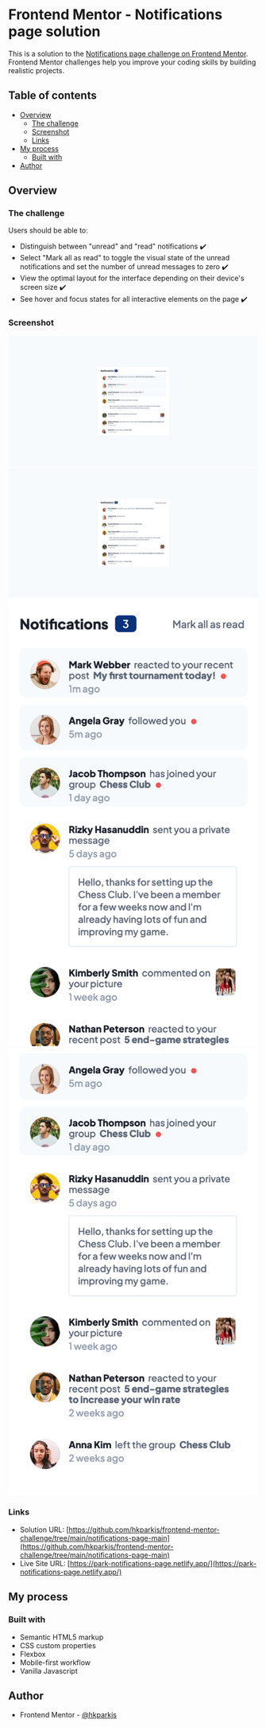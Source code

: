 # Frontend Mentor - Notifications page solution

This is a solution to the [Notifications page challenge on Frontend Mentor](https://www.frontendmentor.io/challenges/notifications-page-DqK5QAmKbC). Frontend Mentor challenges help you improve your coding skills by building realistic projects. 

## Table of contents

- [Overview](#overview)
  - [The challenge](#the-challenge)
  - [Screenshot](#screenshot)
  - [Links](#links)
- [My process](#my-process)
  - [Built with](#built-with)
- [Author](#author)

## Overview

### The challenge

Users should be able to:

- Distinguish between "unread" and "read" notifications ✔️
- Select "Mark all as read" to toggle the visual state of the unread notifications and set the number of unread messages to zero ✔️
- View the optimal layout for the interface depending on their device's screen size ✔️
- See hover and focus states for all interactive elements on the page ✔️

### Screenshot

![](./screenshot/screenshot-desktop-1.png)
![](./screenshot/screenshot-desktop-2.png)
![](./screenshot/screenshot-mobile-1.png)
![](./screenshot/screenshot-mobile-2.png)

### Links

- Solution URL: [https://github.com/hkparkjs/frontend-mentor-challenge/tree/main/notifications-page-main](https://github.com/hkparkjs/frontend-mentor-challenge/tree/main/notifications-page-main)
- Live Site URL: [https://park-notifications-page.netlify.app/](https://park-notifications-page.netlify.app/)

## My process

### Built with

- Semantic HTML5 markup
- CSS custom properties
- Flexbox
- Mobile-first workflow
- Vanilla Javascript

## Author

- Frontend Mentor - [@hkparkjs](https://www.frontendmentor.io/profile/hkparkjs)
